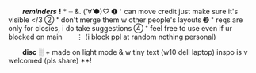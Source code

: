 ⠀ ⠀ ***reminders*** **!** * ┈ &. (‘∀’●)♡
➊ ⁺ can move credit just make sure it's visible </3
➁ ⁺ don't merge them w other people's layouts
➌ ⁺ reqs are only for closies, i do take suggestions
➃ ⁺ feel free to use even if ur blocked on main
⠀ ⠀⋮ (i block ppl at random nothing personal)

⠀ ⠀ __disc__ ░ + made on light mode & w tiny text
(w10 dell laptop) inspo is v welcomed (pls share) **!
